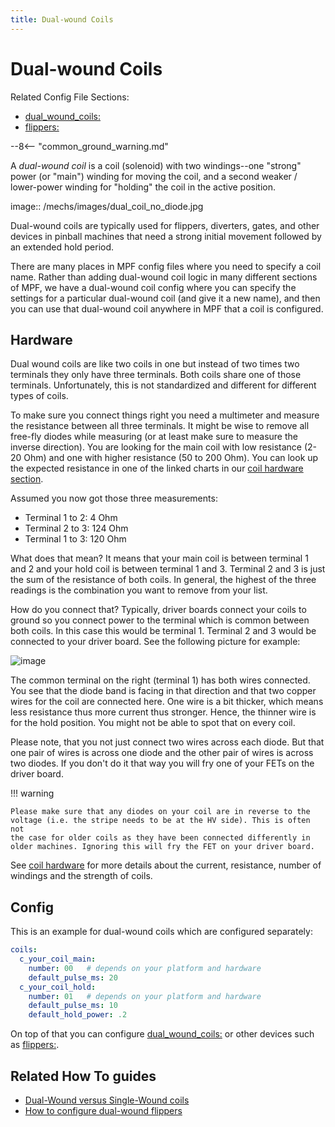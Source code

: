 ```yaml
---
title: Dual-wound Coils
---
```


# Dual-wound Coils


Related Config File Sections:

* [dual_wound_coils:](../../config/dual_wound_coils.md)
* [flippers:](../../config/flippers.md)

--8<-- "common_ground_warning.md"

A *dual-wound coil* is a coil (solenoid) with two windings--one
"strong" power (or "main") winding for moving the coil, and a second
weaker / lower-power winding for "holding" the coil in the active
position.

image:: /mechs/images/dual_coil_no_diode.jpg

Dual-wound coils are typically used for flippers, diverters, gates, and
other devices in pinball machines that need a strong initial movement
followed by an extended hold period.

There are many places in MPF config files where you need to specify a
coil name. Rather than adding dual-wound coil logic in many different
sections of MPF, we have a dual-wound coil config where you can specify
the settings for a particular dual-wound coil (and give it a new name),
and then you can use that dual-wound coil anywhere in MPF that a coil is
configured.

## Hardware

Dual wound coils are like two coils in one but instead of two times two
terminals they only have three terminals. Both coils share one of those
terminals. Unfortunately, this is not standardized and different for
different types of coils.

To make sure you connect things right you need a multimeter and measure
the resistance between all three terminals. It might be wise to remove
all free-fly diodes while measuring (or at least make sure to measure
the inverse direction). You are looking for the main coil with low
resistance (2-20 Ohm) and one with higher resistance (50 to 200 Ohm).
You can look up the expected resistance in one of the linked charts in
our [coil hardware section](index.md).

Assumed you now got those three measurements:

* Terminal 1 to 2: 4 Ohm
* Terminal 2 to 3: 124 Ohm
* Terminal 1 to 3: 120 Ohm

What does that mean? It means that your main coil is between terminal 1
and 2 and your hold coil is between terminal 1 and 3. Terminal 2 and 3
is just the sum of the resistance of both coils. In general, the highest
of the three readings is the combination you want to remove from your
list.

How do you connect that? Typically, driver boards connect your coils to
ground so you connect power to the terminal which is common between both
coils. In this case this would be terminal 1. Terminal 2 and 3 would be
connected to your driver board. See the following picture for example:

![image](coil_correct.jpg)

The common terminal on the right (terminal 1) has both wires connected.
You see that the diode band is facing in that direction and that two
copper wires for the coil are connected here. One wire is a bit thicker,
which means less resistance thus more current thus stronger. Hence, the
thinner wire is for the hold position. You might not be able to spot
that on every coil.

Please note, that you not just connect two wires across each diode. But
that one pair of wires is across one diode and the other pair of wires
is across two diodes. If you don't do it that way you will fry one of
your FETs on the driver board.

!!! warning

    Please make sure that any diodes on your coil are in reverse to the
    voltage (i.e. the stripe needs to be at the HV side). This is often not
    the case for older coils as they have been connected differently in
    older machines. Ignoring this will fry the FET on your driver board.

See [coil hardware](index.md)
for more details about the current, resistance, number of windings and
the strength of coils.

## Config

This is an example for dual-wound coils which are configured separately:

``` yaml
coils:
  c_your_coil_main:
    number: 00   # depends on your platform and hardware
    default_pulse_ms: 20
  c_your_coil_hold:
    number: 01   # depends on your platform and hardware
    default_pulse_ms: 10
    default_hold_power: .2
```

On top of that you can configure
[dual_wound_coils:](../../config/dual_wound_coils.md) or other
devices such as [flippers:](../../config/flippers.md).

## Related How To guides

* [Dual-Wound versus Single-Wound coils](dual_vs_single_wound.md)
* [How to configure dual-wound flippers](../flippers/dual_wound.md)
